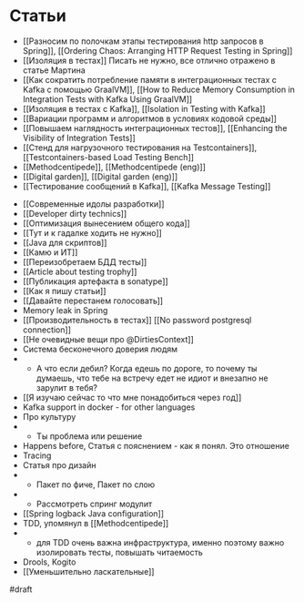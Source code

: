 # Статьи

+ [[Разносим по полочкам этапы тестирования http запросов в Spring]], [[Ordering Chaos: Arranging HTTP Request Testing in Spring]]
+ [[Изоляция в тестах]] Писать не нужно, все отлично отражено в статье Мартина
+ [[Как сократить потребление памяти в интеграционных тестах с Kafka с помощью GraalVM]], [[How to Reduce Memory Consumption in Integration Tests with Kafka Using GraalVM]]
+ [[Изоляция в тестах с Kafka]], [[Isolation in Testing with Kafka]]
+ [[Вариации программ и алгоритмов в условиях кодовой среды]]
+ [[Повышаем наглядность интеграционных тестов]], [[Enhancing the Visibility of Integration Tests]]
+ [[Стенд для нагрузочного тестирования на Testcontainers]], [[Testcontainers-based Load Testing Bench]]
+ [[Methodcentipede]], [[Methodcentipede (eng)]]
+ [[Digital garden]], [[Digital garden (eng)]]
+ [[Тестирование сообщений в Kafka]], [[Kafka Message Testing]]
- [[Современные идолы разработки]]
- [[Developer dirty technics]]
- [[Оптимизация вынесением общего кода]]
- [[Тут и к гадалке ходить не нужно]]
- [[Java для скриптов]]
- [[Камю и ИТ]]
- [[Переизобретаем БДД тесты]]
- [[Article about testing trophy]]
- [[Публикация артефакта в sonatype]]
- [[Как я пишу статьи]]
- [[Давайте перестанем голосовать]]
- Memory leak in Spring
- [[Производительность в тестах]] [[No password postgresql connection]]
- [[Не очевидные вещи про @DirtiesContext]]
- Система бесконечного доверия людям
- - А что если дебил? Когда едешь по дороге, то почему ты думаешь, что тебе на встречу едет не идиот и внезапно не зарулит в тебя?
- [[Я изучаю сейчас то что мне понадобиться через год]]
- Kafka support in docker - for other languages
- Про культуру
- - Ты проблема или решение
- Happens before, Статья с пояснением - как я понял. Это отношение 
- Tracing 
- Статья про дизайн
- - Пакет по фиче, Пакет по слою
- - Рассмотреть спринг модулит
- [[Spring logback Java configuration]]
- TDD, упомянул в [[Methodcentipede]]
- - для TDD очень важна инфраструктура, именно поэтому важно изолировать тесты, повышать читаемость 
- Drools, Kogito
- [[Уменьшительно ласкательные]]

#draft